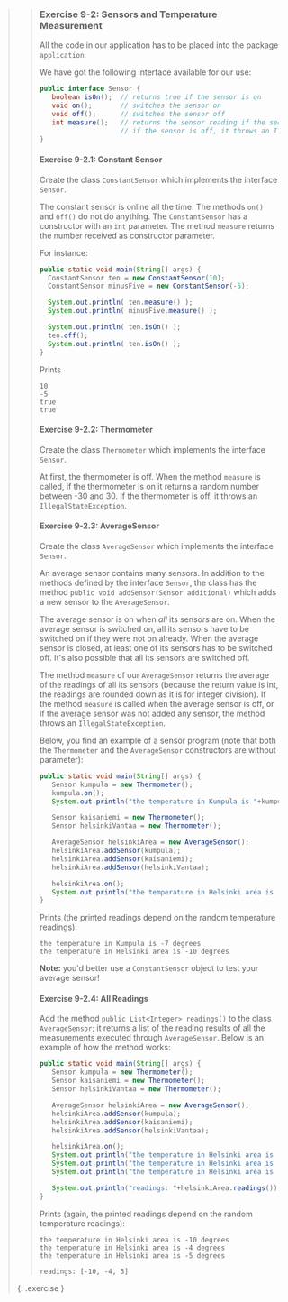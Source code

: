 >> ### Exercise 9-2: Sensors and Temperature Measurement
>>
>> All the code in our application has to be placed into the package `application`.
>>
>>We have got the following interface available for our use:
>>
>>```java
>>public interface Sensor {
>>    boolean isOn();  // returns true if the sensor is on
>>    void on();       // switches the sensor on
>>    void off();      // switches the sensor off
>>    int measure();   // returns the sensor reading if the sensor is on
>>                     // if the sensor is off, it throws an IllegalStateException
>>}
>>```
>>
>> #### Exercise 9-2.1: Constant Sensor
>>
>>Create the class `ConstantSensor` which implements the interface `Sensor`.
>>
>>The constant sensor is online all the time. The methods  `on()` and `off()` do not do anything. The `ConstantSensor` has a constructor with an `int` parameter. The method `measure` returns the number received as constructor parameter.
>>
>>For instance:
>>
>>```java
>>public static void main(String[] args) {
>>   ConstantSensor ten = new ConstantSensor(10);
>>   ConstantSensor minusFive = new ConstantSensor(-5);
>>
>>   System.out.println( ten.measure() );
>>   System.out.println( minusFive.measure() );
>>
>>   System.out.println( ten.isOn() );
>>   ten.off();
>>   System.out.println( ten.isOn() );
>>}
>>```
>>
>>Prints
>>
>>```output
>>10
>>-5
>>true
>>true
>>```
>>
>> #### Exercise 9-2.2: Thermometer
>>
>>Create the class `Thermometer` which implements the interface `Sensor`.
>>
>>At first, the thermometer is off. When the method `measure` is called, if the thermometer is on it returns a random number between -30 and 30. If the thermometer is off, it throws an `IllegalStateException`.
>>
>> #### Exercise 9-2.3: AverageSensor
>>
>> Create the class `AverageSensor` which implements the interface `Sensor`.
>>
>>An average sensor contains many sensors. In addition to the methods defined by the interface `Sensor`, the class has the method `public void addSensor(Sensor additional)` which adds a new sensor to the `AverageSensor`.
>>
>>The average sensor is on when *all* its sensors are on. When the average sensor is switched on, all its sensors have to be switched on if they were not on already. When the average sensor is closed, at least one of its sensors has to be switched off. It's also possible that all its sensors are switched off.
>>
>>The method `measure` of our `AverageSensor` returns the average of the readings of all its sensors (because the return value is int, the readings are rounded down as it is for integer division). If the method `measure` is called when the average sensor is off, or if the average sensor was not added any sensor, the method throws an `IllegalStateException`.
>>
>> Below, you find an example of a sensor program (note that both the `Thermometer` and the `AverageSensor` constructors are without parameter):
>>
>>```java
>>public static void main(String[] args) {
>>    Sensor kumpula = new Thermometer();
>>    kumpula.on();
>>    System.out.println("the temperature in Kumpula is "+kumpula.measure() + " degrees");
>>
>>    Sensor kaisaniemi = new Thermometer();
>>    Sensor helsinkiVantaa = new Thermometer();
>>
>>    AverageSensor helsinkiArea = new AverageSensor();
>>    helsinkiArea.addSensor(kumpula);
>>    helsinkiArea.addSensor(kaisaniemi);
>>    helsinkiArea.addSensor(helsinkiVantaa);
>>
>>    helsinkiArea.on();
>>    System.out.println("the temperature in Helsinki area is "+helsinkiArea.measure() + " degrees");
>>}
>>```
>>
>>Prints (the printed readings depend on the random temperature readings):
>>
>>```output
>>the temperature in Kumpula is -7 degrees
>>the temperature in Helsinki area is -10 degrees
>>```
>>
>>**Note:** you'd better use a `ConstantSensor` object to test your average sensor!
>>
>> #### Exercise 9-2.4: All Readings
>>
>>Add the method `public List<Integer> readings()` to the class `AverageSensor`; it returns a list of the reading results of all the measurements executed through `AverageSensor`. Below is an example of how the method works:
>>
>>```java
>>public static void main(String[] args) {
>>    Sensor kumpula = new Thermometer();
>>    Sensor kaisaniemi = new Thermometer();
>>    Sensor helsinkiVantaa = new Thermometer();
>>
>>    AverageSensor helsinkiArea = new AverageSensor();
>>    helsinkiArea.addSensor(kumpula);
>>    helsinkiArea.addSensor(kaisaniemi);
>>    helsinkiArea.addSensor(helsinkiVantaa);
>>
>>    helsinkiArea.on();
>>    System.out.println("the temperature in Helsinki area is "+helsinkiArea.measure() + " degrees");
>>    System.out.println("the temperature in Helsinki area is "+helsinkiArea.measure() + " degrees");
>>    System.out.println("the temperature in Helsinki area is "+helsinkiArea.measure() + " degrees");
>>
>>    System.out.println("readings: "+helsinkiArea.readings());
>>}
>>```
>>
>>Prints (again, the printed readings depend on the random temperature readings):
>>
>>```output
>>the temperature in Helsinki area is -10 degrees
>>the temperature in Helsinki area is -4 degrees
>>the temperature in Helsinki area is -5 degrees
>>
>>readings: [-10, -4, 5]
>>```
>>
>{: .exercise }